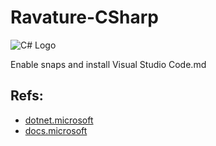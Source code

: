 # Ravature-CSharp
![C# Logo](https://upload.wikimedia.org/wikipedia/commons/thumb/7/7a/C_Sharp_logo.svg/150px-C_Sharp_logo.svg.png)

Enable snaps and install Visual Studio Code.md

## Refs:
 - [dotnet.microsoft](https://dotnet.microsoft.com/learn/dotnet/hello-world-tutorial/next "dotnet.microsoft")
 - [docs.microsoft](https://docs.microsoft.com/ "docs.microsoft")



